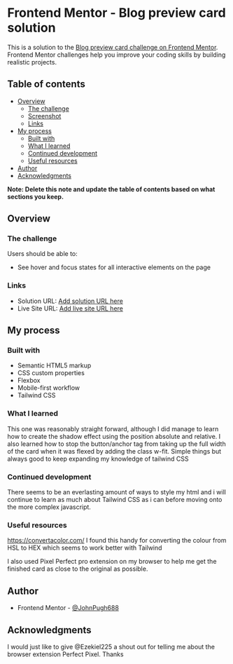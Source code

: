 # Frontend Mentor - Blog preview card solution

This is a solution to the [Blog preview card challenge on Frontend Mentor](https://www.frontendmentor.io/challenges/blog-preview-card-ckPaj01IcS). Frontend Mentor challenges help you improve your coding skills by building realistic projects.

## Table of contents

- [Overview](#overview)
  - [The challenge](#the-challenge)
  - [Screenshot](#screenshot)
  - [Links](#links)
- [My process](#my-process)
  - [Built with](#built-with)
  - [What I learned](#what-i-learned)
  - [Continued development](#continued-development)
  - [Useful resources](#useful-resources)
- [Author](#author)
- [Acknowledgments](#acknowledgments)

**Note: Delete this note and update the table of contents based on what sections you keep.**

## Overview

### The challenge

Users should be able to:

- See hover and focus states for all interactive elements on the page

### Links

- Solution URL: [Add solution URL here](https://your-solution-url.com)
- Live Site URL: [Add live site URL here](https://your-live-site-url.com)

## My process

### Built with

- Semantic HTML5 markup
- CSS custom properties
- Flexbox
- Mobile-first workflow
- Tailwind CSS

### What I learned

This one was reasonably straight forward, although I did manage to learn how to create the shadow effect using the position absolute and relative. I also learned how to stop the button/anchor tag from taking up the full width of the card when it was flexed by adding the class w-fit. Simple things but always good to keep expanding my knowledge of tailwind CSS

### Continued development

There seems to be an everlasting amount of ways to style my html and i will continue to learn as much about Tailwind CSS as i can before moving onto the more complex javascript.

### Useful resources

https://convertacolor.com/ I found this handy for converting the colour from HSL to HEX which seems to work better with Tailwind

I also used Pixel Perfect pro extension on my browser to help me get the finished card as close to the original as possible.

## Author

- Frontend Mentor - [@JohnPugh688](https://www.frontendmentor.io/profile/JohnPugh688)

## Acknowledgments

I would just like to give @Ezekiel225 a shout out for telling me about the browser extension Perfect Pixel. Thanks
